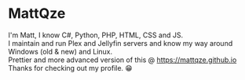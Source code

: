# MattQze
I'm Matt, I know C#, Python, PHP, HTML, CSS and JS.<br>I maintain and run Plex and Jellyfin servers and know my way around Windows (old & new) and Linux.<br>Prettier and more advanced version of this @ https://mattqze.github.io<br>Thanks for checking out my profile. 😁
